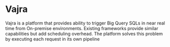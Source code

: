 # Vajra
Vajra is a platform that provides ability to trigger Big Query SQLs in near real time from On-premise environments.
Existing frameworks provide similar capabilities but add scheduling overhead. The platform solves this problem by executing each request in its own pipeline
